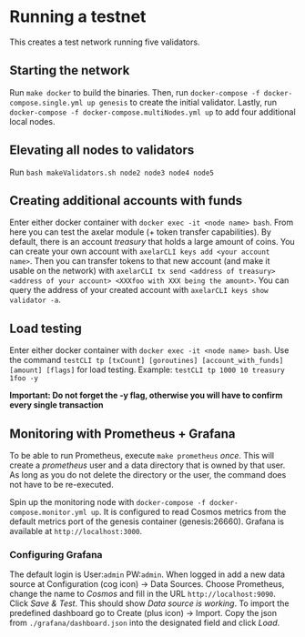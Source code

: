 # Running a testnet

This creates a test network running five validators.

## Starting the network

Run `make docker` to build the binaries. Then, run `docker-compose -f docker-compose.single.yml up genesis` 
to create the initial validator. Lastly, run `docker-compose -f docker-compose.multiNodes.yml up` to add four additional 
local nodes.

## Elevating all nodes to validators

Run `bash makeValidators.sh node2 node3 node4 node5` 

## Creating additional accounts with funds
Enter either docker container with `docker exec -it <node name> bash`. 
From here you can test the axelar module (+ token transfer capabilities).
By default, there is an account _treasury_ that holds a large amount of coins. 
You can create your own account with `axelarCLI keys add <your account name>`.
Then you can transfer tokens to that new account (and make it usable on the network) with `axelarCLI tx send <address of treasury> <address of your account> <XXXfoo with XXX being the amount>`.
You can query the address of your created account with `axelarCLI keys show validator -a`. 

## Load testing
Enter either docker container with `docker exec -it <node name> bash`. 
Use the command `testCLI tp [txCount] [goroutines] [account_with_funds] [amount] [flags]` for load testing.
Example: `testCLI tp 1000 10 treasury 1foo -y`

**Important: Do not forget the -y flag, otherwise you will have to confirm every single transaction**

## Monitoring with Prometheus + Grafana
To be able to run Prometheus, execute `make prometheus` _once_. This will create a _prometheus_ user 
and a data directory that is owned by that user. As long as you do not delete the directory or the user, 
the command does not have to be re-executed.

Spin up the monitoring node with `docker-compose -f docker-compose.monitor.yml up`. 
It is configured to read Cosmos metrics from the default metrics port of the genesis container (genesis:26660).
Grafana is available at `http://localhost:3000`.

### Configuring Grafana 
The default login is User:`admin` PW:`admin`. When logged in add a new data source at 
Configuration (cog icon) -> Data Sources. Choose Prometheus, change the name to _Cosmos_ and fill in the URL
`http://localhost:9090`. Click _Save & Test_. This should show _Data source is working_. 
To import the predefined dashboard go to Create (plus icon) -> Import. Copy the json from `./grafana/dashboard.json`
into the designated field and click _Load_.

